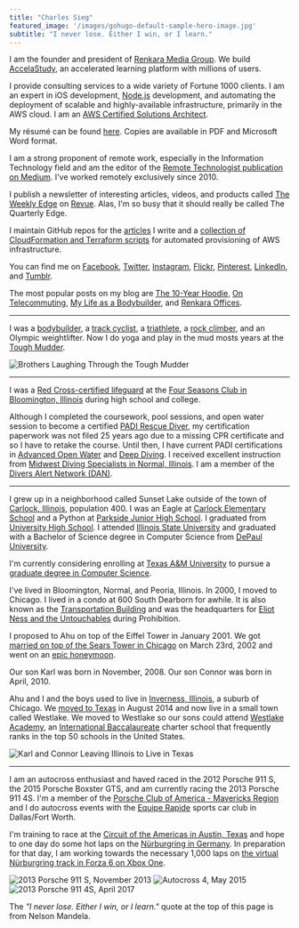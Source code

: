 ```yaml
---
title: "Charles Sieg"
featured_image: '/images/gohugo-default-sample-hero-image.jpg'
subtitle: "I never lose. Either I win, or I learn." 
---
```


I am the founder and president of [Renkara Media Group](https://www.renkara.com). We build [AccelaStudy](https://www.accelastudy.com), an accelerated learning platform with millions of users.

I provide consulting services to a wide variety of Fortune 1000 clients. I am an expert in iOS development, [Node.js](https://nodejs.org/en/) development, and automating the deployment of scalable and highly-available infrastructure, primarily in the AWS cloud. I am an [AWS Certified Solutions Architect](https://aws.amazon.com/certification/certified-solutions-architect-associate/).

My résumé can be found [here][5]. Copies are available in PDF and Microsoft Word format.

I am a strong proponent of remote work, especially in the Information Technology field and am the editor of the [Remote Technologist publication on Medium][6]. I've worked remotely exclusively since 2010.

I publish a newsletter of interesting articles, videos, and products called [The Weekly Edge][7] on [Revue][8]. Alas, I'm so busy that it should really be called The Quarterly Edge.

I maintain GitHub repos for the [articles][10] I write and a [collection of CloudFormation and Terraform scripts][9] for automated provisioning of AWS infrastructure.

You can find me on [Facebook][11], [Twitter][12], [Instagram][13], [Flickr][14], [Pinterest][15], [LinkedIn][16], and [Tumblr][17].

The most popular posts on my blog are [The 10-Year Hoodie][18], [On Telecommuting][19], [My Life as a Bodybuilder][20], and [Renkara Offices][21].

[5]: /resume
[6]: https://medium.com/remote-technologist
[7]: https://www.weeklyedge.com
[8]: https://www.getrevue.co
[9]: https://github.com/CharlesSieg/aws-scripts
[10]: https://github.com/CharlesSieg/articles
[11]: https://www.facebook.com/charles.sieg
[12]: https://www.twitter.com/charlessieg
[13]: https://www.instagram.com/charlessieg
[14]: https://www.flickr.com/photos/forkbender/
[15]: https://www.pinterest.com/charlessieg/
[16]: https://www.linkedin.com/in/charlessieg
[17]: https://www.randomsnapshot.com
[18]: /blog/2015/6/24/the-10-year-hoodie
[19]: /blog/2015/6/24/on-telecommuting
[20]: /blog/my-life-as-a-bodybuilder
[21]: /renkara-offices

---

I was a [bodybuilder][22], a [track cyclist][23], a [triathlete][24], a [rock climber][25], and an Olympic weightlifter. Now I do yoga and play in the mud mosts years at the [Tough Mudder][26].

![Brothers Laughing Through the Tough Mudder][tough-mudder]

[22]: /blog/my-life-as-a-bodybuilder
[23]: https://flic.kr/s/2UTe
[24]: https://flic.kr/s/aHsm4vbQSM
[25]: https://flic.kr/s/aHskxuRrm1
[26]: http://www.charlessieg.com/blog/tough-mudder-chicago-2015-obstacles-to-expect

[tough-mudder]: /images/tough-mudder.jpg

---

I was a [Red Cross-certified lifeguard](http://www.redcross.org/take-a-class/lifeguarding) at the [Four Seasons Club in Bloomington, Illinois](http://www.4seasons-club.com) during high school and college.

Although I completed the coursework, pool sessions, and open water session to become a certified [PADI Rescue Diver](https://www.padi.com/padi-courses/rescue-diver-course), my certification paperwork was not filed 25 years ago due to a missing CPR certificate and so I have to retake the course. Until then, I have current PADI certifications in [Advanced Open Water](https://www.padi.com/padi-courses/advanced-open-water-diver-course) and [Deep Diving](https://www.padi.com/padi-courses/deep-diver). I received excellent instruction from [Midwest Diving Specialists in Normal, Illinois](https://www.midwest-diving.com). I am a member of the [Divers Alert Network (DAN)](http://www.diversalertnetwork.org).

---

I grew up in a neighborhood called Sunset Lake outside of the town of [Carlock, Illinois](https://en.wikipedia.org/wiki/Carlock,_Illinois), population 400. I was an Eagle at [Carlock Elementary School](https://www.unit5.org/carlock) and a Python at [Parkside Junior High School](https://www.unit5.org/pjhs). I graduated from [University High School](http://www.uhigh.ilstu.edu). I attended [Illinois State University](https://illinoisstate.edu) and graduated with a Bachelor of Science degree in Computer Science from [DePaul University](https://www.depaul.edu).

I'm currently considering enrolling at [Texas A&M University](http://www.tamu.edu) to pursue a [graduate degree in Computer Science](http://engineering.tamu.edu/cse/academics/degrees/cs/mcs).

I've lived in Bloomington, Normal, and Peoria, Illinois. In 2000, I moved to Chicago. I lived in a condo at 600 South Dearborn for awhile. It is also known as the [Transportation Building][1] and was the headquarters for [Eliot Ness and the Untouchables][7] during Prohibition.

I proposed to Ahu on top of the Eiffel Tower in January 2001. We got [married on top of the Sears Tower in Chicago][8] on March 23rd, 2002 and went on an [epic honeymoon][9].

Our son Karl was born in November, 2008. Our son Connor was born in April, 2010.

Ahu and I and the boys used to live in [Inverness, Illinois][10], a suburb of Chicago. We [moved to Texas][11] in August 2014 and now live in a small town called Westlake. We moved to Westlake so our sons could attend [Westlake Academy][12], an [International Baccalaureate][13] charter school that frequently ranks in the top 50 schools in the United States.

![Karl and Connor Leaving Illinois to Live in Texas][boys]

[1]: http://www.transportationbuilding.org/
[7]: https://en.wikipedia.org/wiki/Eliot_Ness
[8]: https://www.flickr.com/photos/forkbender/sets/592400
[9]: https://www.flickr.com/photos/forkbender/collections/72157600249752594/
[10]: https://www.flickr.com/photos/forkbender/collections/72157600043304959/
[11]: http://www.charlessieg.com/blog/life-in-dallas-so-far
[12]: http://www.westlakeacademy.org
[13]: http://www.ibo.org/

[boys]: /images/boys-at-airport.png

---

I am an autocross enthusiast and haved raced in the 2012 Porsche 911 S, the 2015 Porsche Boxster GTS, and am currently racing the 2013 Porsche 911 4S. I'm a member of the [Porsche Club of America - Mavericks Region](http://mav.pca.org) and I do autocross events with the [Equipe Rapide](http://www.autocross.com) sports car club in Dallas/Fort Worth.

I'm training to race at the [Circuit of the Americas in Austin, Texas](http://www.circuitoftheamericas.com) and hope to one day do some hot laps on the [Nürburgring in Germany](http://www.nuerburgring.de/en/home.html). In preparation for that day, I am working towards the necessary 1,000 laps on [the virtual Nürburgring track in Forza 6 on Xbox One](https://forzamotorsport.net/en-us/games/fm6/tracks/nurburgring).

![2013 Porsche 911 S, November 2013](/images/911-S.jpeg)
![Autocross 4, May 2015](/images/boxster-gts.jpeg)
![2013 Porsche 911 4S, April 2017](/images/911-4S.jpeg)

The *"I never lose. Either I win, or I learn."* quote at the top of this page is from Nelson Mandela.
